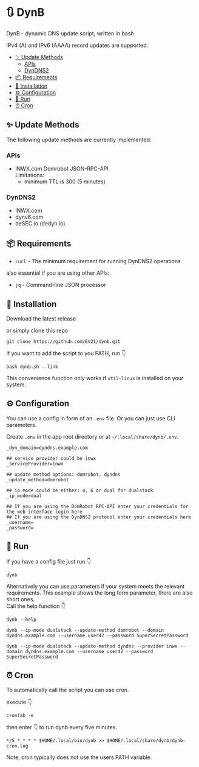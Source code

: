 # 🔃 DynB
DynB - dynamic DNS update script, written in bash

IPv4 (A) and IPv6 (AAAA) record updates are supported.
<!-- TOC -->
- [✨ Update Methods](#-update-methods)
    - [APIs](#apis)
    - [DynDNS2](#dyndns2)
- [📦 Requirements](#-requirements)
- [🚀 Installation](#-installation)
- [⚙ Configuration](#-configuration)
- [🏃 Run](#-run)
- [⏰ Cron](#-cron)
<!-- /TOC -->

## ✨ Update Methods
The following update methods are currently implemented:

### APIs

* INWX.com Domrobot JSON-RPC-API  
  Limitations:
  - minimum TTL is 300 (5 minutes)

### DynDNS2

* INWX.com  
* dynv6.com
* deSEC.io (dedyn.io)

## 📦 Requirements

* `curl` - The minimum requirement for running DynDNS2 operations

also essential if you are using other APIs:

* `jq` - Command-line JSON processor

## 🚀 Installation

Download the latest release

or simply clone this repo
```
git clone https://github.com/EV21/dynb.git
```

If you want to add the script to you PATH, run :point_down:
```
bash dynb.sh --link
```
This convenience function only works if `util-linux` is installed on your system.

## ⚙ Configuration

You can use a config in form of an `.env` file.
Or you can just use CLI parameters.

Create `.env` in the app root directory or at `~/.local/share/dynb/.env`.
```
_dyn_domain=dyndns.example.com

## service provider could be inwx
_serviceProvider=inwx

## update method options: domrobot, dyndns
_update_method=domrobot

## ip mode could be either: 4, 6 or dual for dualstack
_ip_mode=dual

## If you are using the DomRobot RPC-API enter your credentials for the web interface login here
## If you are using the DynDNS2 protocol enter your credentials here
_username=
_password=
```

## 🏃 Run

If you have a config file just run :point_down:
```
dynb
```
Alternatively you can use parameters if your system meets the relevant requirements. This example shows the long form parameter, there are also short ones.  
Call the help function :point_down:
```
dynb --help
```
```
dynb --ip-mode dualstack --update-method domrobot --domain dyndns.example.com --username user42 --password SuperSecretPassword
```
```
dynb --ip-mode dualstack --update-method dyndns --provider inwx --domain dyndns.example.com --username user42 --password SuperSecretPassword
```

## ⏰ Cron
To automatically call the script you can use cron.

execute :point_down:
```
crontab -e
```
then enter :point_down: to run dynb every five minutes.
```
*/5 * * * * $HOME/.local/bin/dynb >> $HOME/.local/share/dynb/dynb-cron.log
```
Note, cron typically does not use the users PATH variable.
